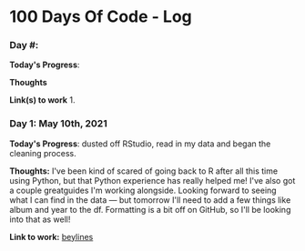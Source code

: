 # 100 Days Of Code - Log

### Day #: 

**Today's Progress**: 

**Thoughts** 

**Link(s) to work**
1. 

### Day 1: May 10th, 2021

**Today's Progress**: dusted off RStudio, read in my data and began the cleaning process. 

**Thoughts:** I've been kind of scared of going back to R after all this time using Python, but that Python experience has really helped me! I've also got a couple greatguides I'm working alongside. Looking forward to seeing what I can find in the data — but tomorrow I'll need to add a few things like album and year to the df. Formatting is a bit off on GitHub, so I'll be looking into that as well!

**Link to work:** [beylines](https://github.com/monikered/beylines/blob/main/beylines.Rmd)





